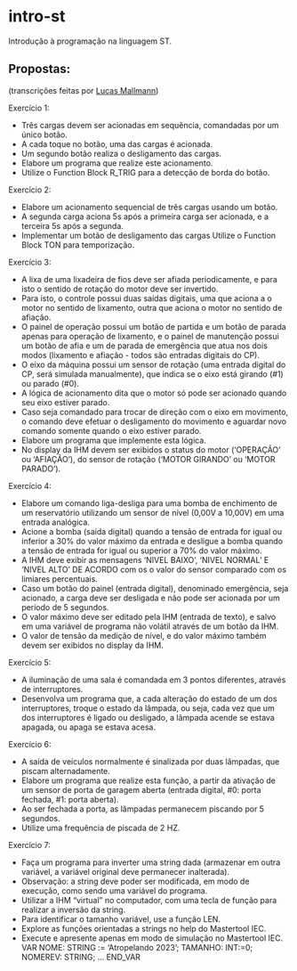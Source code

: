 # intro-st
Introdução à programação na linguagem ST.

## Propostas:
(transcrições feitas por [Lucas Mallmann](https://github.com/LucasMallmannEich/Simple_ST_Projects))

Exercício 1:
- Três cargas devem ser acionadas em sequência, comandadas por um único botão.
- A cada toque no botão, uma das cargas é acionada.
- Um segundo botão realiza o desligamento das cargas.
- Elabore um programa que realize este acionamento.
- Utilize o Function Block R_TRIG para a detecção de borda do botão.

Exercício 2:
- Elabore um acionamento sequencial de três cargas usando um botão.
- A segunda carga aciona 5s após a primeira carga ser acionada, e a terceira 5s após a segunda.
- Implementar um botão de desligamento das cargas Utilize o Function Block TON para temporização.


Exercício 3:
- A lixa de uma lixadeira de fios deve ser afiada periodicamente, e para isto o sentido de rotação do motor deve ser invertido.
- Para isto, o controle possui duas saídas digitais, uma que aciona a o motor no sentido de lixamento, outra que aciona o motor no sentido de afiação.
- O painel de operação possui um botão de partida e um botão de parada apenas para operação de lixamento, e o painel de manutenção possui um botão de afia e um de parada de emergência que atua nos dois modos (lixamento e afiação - todos são entradas digitais do CP).
- O eixo da máquina possui um sensor de rotação (uma entrada digital do CP, será simulada manualmente), que indica se o eixo está girando (#1) ou parado (#0).
- A lógica de acionamento dita que o motor só pode ser acionado quando seu eixo estiver parado.
- Caso seja comandado para trocar de direção com o eixo em movimento, o comando deve efetuar o desligamento do movimento e aguardar novo comando somente quando o eixo estiver parado.
- Elabore um programa que implemente esta lógica.
- No display da IHM devem ser exibidos o status do motor (‘OPERAÇÃO’ ou ‘AFIAÇÃO’), do sensor de rotação (‘MOTOR GIRANDO’ ou ‘MOTOR PARADO’).

Exercício 4:
- Elabore um comando liga-desliga para uma bomba de enchimento de um reservatório utilizando um sensor de nível (0,00V a 10,00V) em uma entrada analógica.
- Acione a bomba (saída digital) quando a tensão de entrada for igual ou inferior a 30% do valor máximo da entrada e desligue a bomba quando a tensão de entrada for igual ou superior a 70% do valor máximo.
- A IHM deve exibir as mensagens ‘NIVEL BAIXO’, ‘NIVEL NORMAL’ E ‘NIVEL ALTO’ DE ACORDO com os o valor do sensor comparado com os limiares percentuais.
- Caso um botão do painel (entrada digital), denominado emergência, seja acionado, a carga deve ser desligada e não pode ser acionada por um período de 5 segundos.
- O valor máximo deve ser editado pela IHM (entrada de texto), e salvo em uma variável de programa não volátil através de um botão da IHM.
- O valor de tensão da medição de nível, e do valor máximo também devem ser exibidos no display da IHM.

Exercício 5:
- A iluminação de uma sala é comandada em 3 pontos diferentes, através de interruptores.
- Desenvolva um programa que, a cada alteração do estado de um dos interruptores, troque o estado da lâmpada, ou seja, cada vez que um dos interruptores é ligado ou desligado, a lâmpada acende se estava apagada, ou apaga se estava acesa.

Exercício 6:
- A saída de veículos normalmente é sinalizada por duas lâmpadas, que piscam alternadamente.
- Elabore um programa que realize esta função, a partir da ativação de um sensor de porta de garagem aberta (entrada digital, #0: porta fechada, #1: porta aberta).
- Ao ser fechada a porta, as lâmpadas permanecem piscando por 5 segundos.
- Utilize uma frequência de piscada de 2 HZ.

Exercício 7:
- Faça um programa para inverter uma string dada (armazenar em outra variável, a variável original deve permanecer inalterada).
- Observação: a string deve poder ser modificada, em modo de execução, como sendo uma variável do programa.
- Utilizar a IHM “virtual” no computador, com uma tecla de função para realizar a inversão da string.
- Para identificar o tamanho variável, use a função LEN.
- Explore as funções orientadas a strings no help do Mastertool IEC.
- Execute e apresente apenas em modo de simulação no Mastertool IEC. VAR NOME: STRING := ‘Atropelando 2023’; TAMANHO: INT:=0; NOMEREV: STRING; ... END_VAR

